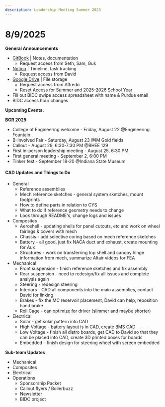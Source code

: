 ```yaml
---
description: Leadership Meeting Summer 2025
---
```


# 8/9/2025

**General Announcements**

* [GitBook](https://app.gitbook.com/o/VgqQpOyMtIqpSG170vlO/s/UuRMvpyeM6qdlkjmzeYV/) | Notes, documentation
  * Request access from Seth, Sam, Gus
* [Notion](https://www.notion.so/1e769fc04635804cbf0dc10664dbc7b6?v=1e769fc04635808ab9b1000c6272e030) | Timeline, task tracking
  * Request access from David
* [Google Drive](https://drive.google.com/drive/folders/0AKxDeNG8SvqIUk9PVA) | File storage
  * Request access from Alfredo
  * Reset Access for Summer and 2025-2026 School Year
* Fill out BIDC swipe access spreadsheet with name & Purdue email
* BIDC access hour changes



**Upcoming Events:**

**BGR 2025**

* College of Engineering welcome - Friday, August 22 @Engineering Fountain
* B-Involved Fair - Saturday, August 23 @IM Gold fields
* Callout - August 29, 6:30-7:30 PM @BHEE 129&#x20;
* First in-person leadership meeting - August 25, 6:30 PM
* First general meeting - September 2, 6:00 PM
* Tinker fest - September 18-20 @Indiana State Museum



#### CAD Updates and Things to Do

* General
  * Reference assemblies
  * Mech reference sketches - general system sketches, mount footprints
  * How to define parts in relation to CYS
  * What to do if reference geometry needs to change
  * Look through README's, change logs and issues
* Composites
  * Aeroshell - updating shells for panel cutouts, etc and work on wheel fairings & covers with mech
  * Chassis - add selective coring based on mech reference sketches
  * Battery - all good, just fix NACA duct and exhaust, create mounting for Aux
  * Structures - work on transferring top shell and canopy hinge information from mech, summarize Altair videos for FEA
* Mechanical
  * Front suspension - finish reference sketches and fix assembly
  * Rear suspension - need to redesign/fix all issues and complete analysis again
  * Steering - redesign steering
  * Interiors - CAD all components into the main assemblies, contact David for linking
  * Brakes - fix the MC reservoir placement, David can help, reposition hand brake
  * Roll Cage - can optimize for driver (slimmer and maybe shorter)
* Electrical
  * Solar - get solar pattern into CAD
  * High Voltage - battery layout is in CAD, create BMS CAD
  * Low Voltage - finish all distro boards, get CAD to David so that they can be placed into CAD, create 3D printed boxes for boards
  * Embedded - finish design for steering wheel with screen embedded

**Sub-team Updates**

* Mechanical
* Composites
* Electrical
* Operations
  * Sponsorship Packet
  * Callout flyers / Boilerbuzz
  * Newsletter
  * BIDC project



